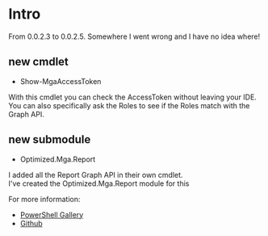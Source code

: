 # Intro
From 0.0.2.3 to 0.0.2.5. Somewhere I went wrong and I have no idea where! 
## new cmdlet
- Show-MgaAccessToken

With this cmdlet you can check the AccessToken without leaving your IDE. You can also specifically ask the Roles to see if the Roles match with the Graph API.

## new submodule
- Optimized.Mga.Report

I added all the Report Graph API in their own cmdlet.  
I've created the Optimized.Mga.Report module for this

For more information:
- [PowerShell Gallery](https://www.powershellgallery.com/packages/Optimized.Mga.Report)
- [Github](https://github.com/baswijdenes/Optimized.Mga.Report)
